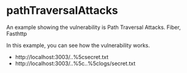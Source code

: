 # pathTraversalAttacks
 An example showing the vulnerability is Path Traversal Attacks. Fiber, Fasthttp

In this example, you can see how the vulnerability works.

- http://localhost:3003/..%5csecret.txt
- http://localhost:3003/..%5c..%5clogs/secret.txt
